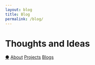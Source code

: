 ```yaml
---
layout: blog
title: Blog
permalink: /blog/
---
```



<r-grid class="main" columns=6 columns-s=4 columns-xs=2>

<r-cell order="-10" span=4 span-s=2>
  <h1>Thoughts and Ideas</h1>
</r-cell>

<r-cell order="-9" class="menu" span=2 span-s=2>
  <div class='focus4'>
    <a href="/">&#x25CF;</a>
    <a href="/about/">About</a>
    <a href="/projects/">Projects</a>
    <a href="/blog/">Blogs</a>
  </div>
</r-cell>
</r-grid>